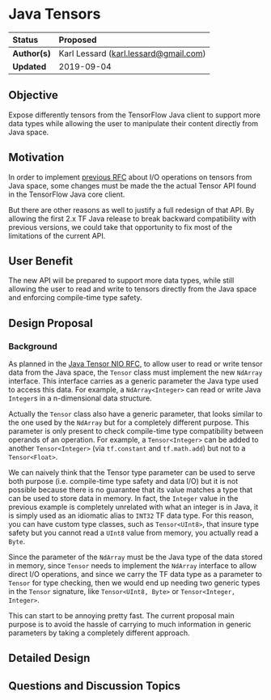 # Java Tensors
| Status        | Proposed       |
:-------------- |:---------------------------------------------------- |
| **Author(s)** | Karl Lessard (karl.lessard@gmail.com) |
| **Updated**   | 2019-09-04                                           |

## Objective

Expose differently tensors from the TensorFlow Java client to support more data types while allowing the user
to manipulate their content directly from Java space.

## Motivation

In order to implement [previous RFC](https://github.com/karllessard/community/blob/master/sigs/jvm/rfcs/20190606-java-tensor-io.md)
about I/O operations on tensors from Java space, some changes must be made the the actual Tensor API found in 
the TensorFlow Java core client.

But there are other reasons as well to justify a full redesign of that API. By allowing the first 2.x TF Java
release to break backward compatibility with previous versions, we could take that opportunity to fix most of
the limitations of the current API.

## User Benefit

The new API will be prepared to support more data types, while still allowing the user to read and write to tensors
directly from the Java space and enforcing compile-time type safety.

## Design Proposal

### Background

As planned in the [Java Tensor NIO RFC](https://github.com/karllessard/community/blob/master/sigs/jvm/rfcs/20190606-java-tensor-io.md), 
 to allow user to read or write tensor data from the Java space, the `Tensor` class must implement the 
new `NdArray` interface. This interface carries as a generic parameter the Java type used to access this data. 
For example, a `NdArray<Integer>` can read or write Java `Integer`s in a n-dimensional data structure.

Actually the `Tensor` class also have a generic parameter, that looks similar to the one used by the `NdArray` but 
for a completely different purpose. This parameter is only present to check compile-time type compatibility between 
operands of an operation. For example, a `Tensor<Integer>` can be added to another `Tensor<Integer>` (via `tf.constant` 
and `tf.math.add`) but not to a `Tensor<Float>`.

We can naively think that the Tensor type parameter can be used to serve both purpose (i.e. compile-time type safety
and data I/O) but it is not possible because there is no guarantee that its value matches a type that can be used
to store data in memory. In fact, the `Integer` value in the previous example is completely unrelated with what 
an integer is in Java, it is simply used as an idiomatic alias to `INT32` TF data type. For this reason, you can
have custom type classes, such as `Tensor<UInt8>`, that insure type safety but you cannot read a `UInt8`
value from memory, you actually read a `Byte`. 

Since the parameter of the `NdArray` must be the Java type of the data stored in memory, since `Tensor` needs
to implement the `NdArray` interface to allow direct I/O operations, and since we carry the TF data type as a
parameter to `Tensor` for type checking, then we would end up needing two generic types in the `Tensor`
signature, like `Tensor<UInt8, Byte>` or `Tensor<Integer, Integer>`. 

This can start to be annoying pretty fast. The current proposal main purpose is to avoid the hassle of carrying
to much information in generic parameters by taking a completely different approach.


## Detailed Design

## Questions and Discussion Topics
